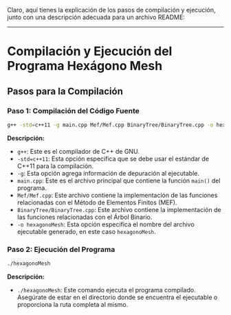 Claro, aquí tienes la explicación de los pasos de compilación y ejecución, junto con una descripción adecuada para un archivo README:

---

# Compilación y Ejecución del Programa Hexágono Mesh

## Pasos para la Compilación

### Paso 1: Compilación del Código Fuente

```sh
g++ -std=c++11 -g main.cpp Mef/Mef.cpp BinaryTree/BinaryTree.cpp -o hexagonoMesh
```

**Descripción:**
- `g++`: Este es el compilador de C++ de GNU.
- `-std=c++11`: Esta opción especifica que se debe usar el estándar de C++11 para la compilación.
- `-g`: Esta opción agrega información de depuración al ejecutable.
- `main.cpp`: Este es el archivo principal que contiene la función `main()` del programa.
- `Mef/Mef.cpp`: Este archivo contiene la implementación de las funciones relacionadas con el Método de Elementos Finitos (MEF).
- `BinaryTree/BinaryTree.cpp`: Este archivo contiene la implementación de las funciones relacionadas con el Árbol Binario.
- `-o hexagonoMesh`: Esta opción especifica el nombre del archivo ejecutable generado, en este caso `hexagonoMesh`.

### Paso 2: Ejecución del Programa

```sh
./hexagonoMesh
```

**Descripción:**
- `./hexagonoMesh`: Este comando ejecuta el programa compilado. Asegúrate de estar en el directorio donde se encuentra el ejecutable o proporciona la ruta completa al mismo.

